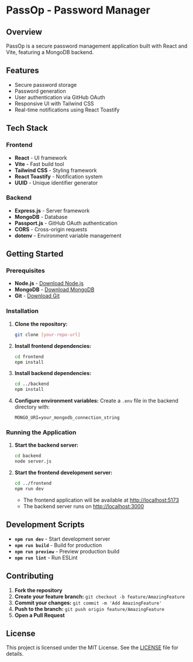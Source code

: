 # PassOp - Password Manager

## Overview

PassOp is a secure password management application built with React and Vite, featuring a MongoDB backend.

## Features

- Secure password storage
- Password generation
- User authentication via GitHub OAuth
- Responsive UI with Tailwind CSS
- Real-time notifications using React Toastify

## Tech Stack

### Frontend
- **React** - UI framework
- **Vite** - Fast build tool
- **Tailwind CSS** - Styling framework
- **React Toastify** - Notification system
- **UUID** - Unique identifier generator

### Backend
- **Express.js** - Server framework
- **MongoDB** - Database
- **Passport.js** - GitHub OAuth authentication
- **CORS** - Cross-origin requests
- **dotenv** - Environment variable management

## Getting Started

### Prerequisites
- **Node.js** - [Download Node.js](https://nodejs.org/)
- **MongoDB** - [Download MongoDB](https://www.mongodb.com/try/download/community)
- **Git** - [Download Git](https://git-scm.com/)

### Installation

1. **Clone the repository:**
   ```bash
   git clone [your-repo-url]
   ```

2. **Install frontend dependencies:**
   ```bash
   cd frontend
   npm install
   ```

3. **Install backend dependencies:**
   ```bash
   cd ../backend
   npm install
   ```

4. **Configure environment variables:**
   Create a `.env` file in the backend directory with:
   ```plaintext
   MONGO_URI=your_mongodb_connection_string
   ```

### Running the Application

1. **Start the backend server:**
   ```bash
   cd backend
   node server.js
   ```

2. **Start the frontend development server:**
   ```bash
   cd ../frontend
   npm run dev
   ```

   - The frontend application will be available at [http://localhost:5173](http://localhost:5173)
   - The backend server runs on [http://localhost:3000](http://localhost:3000)

## Development Scripts

- **`npm run dev`** - Start development server
- **`npm run build`** - Build for production
- **`npm run preview`** - Preview production build
- **`npm run lint`** - Run ESLint

## Contributing

1. **Fork the repository**
2. **Create your feature branch:** `git checkout -b feature/AmazingFeature`
3. **Commit your changes:** `git commit -m 'Add AmazingFeature'`
4. **Push to the branch:** `git push origin feature/AmazingFeature`
5. **Open a Pull Request**

## License

This project is licensed under the MIT License. See the [LICENSE](LICENSE) file for details.